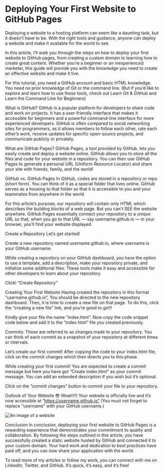 <h1>Deploying Your First Website to GitHub Pages</h1>
Deploying a website to a hosting platform can seem like a daunting task, but it doesn’t have to be. With the right tools and guidance, anyone can deploy a website and make it available for the world to see.

In this article, I’ll walk you through the steps on how to deploy your first website to GitHub pages, from creating a custom domain to learning how to create great content. Whether you’re a beginner or an inexperienced marketer, this guide will provide you with the knowledge you need to create an effective website and make it live.

For this tutorial, you need a GitHub account and basic HTML knowledge. You need no prior knowledge of Git or the command line. (But if you’d like to explore and learn how to use these tools, check out Learn Git & GitHub and Learn the Command Line for Beginners)


What is GitHub?
GitHub is a popular platform for developers to share code and work on projects. It has a user-friendly interface that makes it accessible for beginners and a powerful command-line interface for more experienced developers. GitHub is often compared to social networking sites for programmers, as it allows members to follow each other, rate each other’s work, receive updates for specific open-source projects, and communicate publicly or privately.


What are GitHub Pages?
GitHub Pages, a tool provided by GitHub, lets you easily create and deploy a website online. GitHub allows you to store all the files and code for your website in a repository. You can then use GitHub Pages to generate a personal URL (Uniform Resource Locator) and share your site with friends, family, and the world!

GitHub vs. GitHub Pages
In GitHub, codes are stored in a repository or repo (short form). You can think of it as a special folder that lives online. GitHub serves as a housing to that folder so that it is accessible to you and your teammates from anywhere in the world.

For this article’s purpose, our repository will contain only HTML which describes the building blocks of a web page. But you can't SEE the website anywhere. GitHub Pages essentially connect your repository to a unique URL so that, when you go to that URL — say username.github.io — in your browser, you’ll find your website displayed.

Create a Repository
Let’s get started!

Create a new repository named username.github.io, where username is your GitHub username.



While creating a repository on your GitHub dashboard, you have the option to use a template, add a description, make your repository private, and initialize some additional files. These tools make it easy and accessible for other developers to learn about your repository.

Click! “Create Repository”

Creating Your First Website
Having created the repository in this format “username.github.io”, You should be directed to the new repository dashboard. Then, it is time to create a new file on that page. To do this, click the “creating a new file” link, and you’re good to go!!!


Kindly give your file the name “index.html”. Now copy the code snippet code below and add it to the “index.html” file you created previously.


Commits: These are referred to as changes made to your repository. You can think of each commit as a snapshot of your repository at different times or intervals.

Let’s create our first commit! After copying the code to your index.html file, click on the commit changes which then directs you to this phase.


While creating your first commit! You are expected to create a commit message but here you have got “Create index.html” as your commit message. You can add an extended description if you wish but it’s optional.

Click on the “commit changes” button to commit your file to your repository.

Outlook of Your Website 😎
Woah!!!! Your website is officially live and it’s now accessible at “https://username.github.io” (You must not forget to replace “username” with your GitHub username.)

<img src="https://miro.medium.com/v2/resize:fit:720/format:webp/1*oI7HkGHiPcVBecaFRhtkTA.png" alt="An image of a website">

Conclusion
In conclusion, deploying your first website to GitHub Pages is a rewarding experience that demonstrates your commitment to quality and collaboration. By following the steps outlined in this article, you have successfully created a static website hosted by GitHub and connected it to your custom domain. Your hard work and dedication to best practices have paid off, and you can now share your application with the world.

To read more of my articles or follow my work, you can connect with me on LinkedIn, Twitter, and GitHub. It’s quick, it’s easy, and it’s free!
